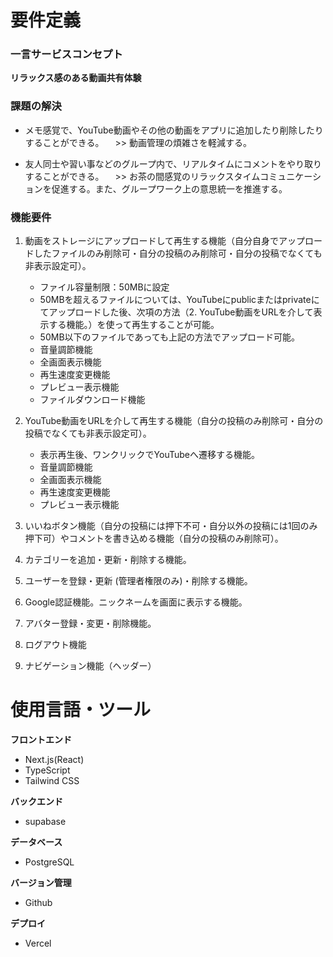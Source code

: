 
# 要件定義
### 一言サービスコンセプト
**リラックス感のある動画共有体験**

### 課題の解決
   - メモ感覚で、YouTube動画やその他の動画をアプリに追加したり削除したりすることができる。
   　>> 動画管理の煩雑さを軽減する。

   - 友人同士や習い事などのグループ内で、リアルタイムにコメントをやり取りすることができる。
   　>> お茶の間感覚のリラックスタイムコミュニケーションを促進する。また、グループワーク上の意思統一を推進する。

### 機能要件
   1. 動画をストレージにアップロードして再生する機能（自分自身でアップロードしたファイルのみ削除可・自分の投稿のみ削除可・自分の投稿でなくても非表示設定可）。
      - ファイル容量制限：50MBに設定
      - 50MBを超えるファイルについては、YouTubeにpublicまたはprivateにてアップロードした後、次項の方法（2. YouTube動画をURLを介して表示する機能。）を使って再生することが可能。
      - 50MB以下のファイルであっても上記の方法でアップロード可能。
      - 音量調節機能
      - 全画面表示機能
      - 再生速度変更機能
      - プレビュー表示機能
      - ファイルダウンロード機能

   2. YouTube動画をURLを介して再生する機能（自分の投稿のみ削除可・自分の投稿でなくても非表示設定可）。
      - 表示再生後、ワンクリックでYouTubeへ遷移する機能。
      - 音量調節機能
      - 全画面表示機能
      - 再生速度変更機能
      - プレビュー表示機能

   3. いいねボタン機能（自分の投稿には押下不可・自分以外の投稿には1回のみ押下可）やコメントを書き込める機能（自分の投稿のみ削除可）。

   4. カテゴリーを追加・更新・削除する機能。

   5. ユーザーを登録・更新 (管理者権限のみ)・削除する機能。

   6. Google認証機能。ニックネームを画面に表示する機能。

   7. アバター登録・変更・削除機能。

   8. ログアウト機能

   9. ナビゲーション機能（ヘッダー）


# 使用言語・ツール
**フロントエンド**
- Next.js(React)
- TypeScript
- Tailwind CSS

**バックエンド**
- supabase

**データベース**
- PostgreSQL

**バージョン管理**
- Github

**デプロイ**
- Vercel